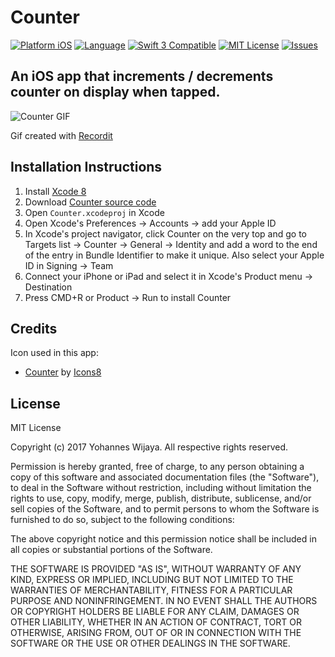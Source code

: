 # Counter

[![Platform iOS](https://img.shields.io/badge/platform-iOS-blue.svg?style=flat)](http://developer.apple.com/ios)
[![Language](http://img.shields.io/badge/language-swift-orange.svg?style=flat)](https://developer.apple.com/swift)
[![Swift 3 Compatible](https://img.shields.io/badge/swift3-compatible-4BC51D.svg?style=flat)](https://swift.org/blog/swift-3-0-released/)
[![MIT License](http://img.shields.io/badge/license-MIT-blue.svg?style=flat)](https://github.com/yoha/Counter/blob/master/LICENSE)
[![Issues](https://img.shields.io/github/issues/yoha/Counter.svg?style=flat)](https://github.com/yoha/Counter/issues)

## An iOS app that increments / decrements counter on display when tapped. 

![Counter GIF](http://g.recordit.co/76nG3512eZ.gif)

Gif created with [Recordit](http://recordit.co)

## Installation Instructions

1. Install [Xcode 8](https://developer.apple.com/xcode/)
2. Download [Counter source code](https://github.com/yoha/Counter/releases/latest)
3. Open `Counter.xcodeproj` in Xcode
4. Open Xcode's Preferences -> Accounts -> add your Apple ID
5. In Xcode's project navigator, click Counter on the very top and go to Targets list -> Counter -> General -> Identity and add a word to the end of the entry in Bundle Identifier to make it unique. Also select your Apple ID in Signing -> Team
6. Connect your iPhone or iPad and select it in Xcode's Product menu -> Destination
7. Press CMD+R or Product -> Run to install Counter

## Credits

Icon used in this app:
- [Counter](https://icons8.com/web-app/23044/counter#filled) by [Icons8](https://icons8.com)

## License

MIT License

Copyright (c) 2017 Yohannes Wijaya. All respective rights reserved.  

Permission is hereby granted, free of charge, to any person obtaining a copy of this software and associated documentation files (the "Software"), to deal in the Software without restriction, including without limitation the rights to use, copy, modify, merge, publish, distribute, sublicense, and/or sell copies of the Software, and to permit persons to whom the Software is furnished to do so, subject to the following conditions:

The above copyright notice and this permission notice shall be included in all copies or substantial portions of the Software.

THE SOFTWARE IS PROVIDED "AS IS", WITHOUT WARRANTY OF ANY KIND, EXPRESS OR IMPLIED, INCLUDING BUT NOT LIMITED TO THE WARRANTIES OF MERCHANTABILITY, FITNESS FOR A PARTICULAR PURPOSE AND NONINFRINGEMENT. IN NO EVENT SHALL THE AUTHORS OR COPYRIGHT HOLDERS BE LIABLE FOR ANY CLAIM, DAMAGES OR OTHER LIABILITY, WHETHER IN AN ACTION OF CONTRACT, TORT OR OTHERWISE, ARISING FROM, OUT OF OR IN CONNECTION WITH THE SOFTWARE OR THE USE OR OTHER DEALINGS IN THE SOFTWARE.
